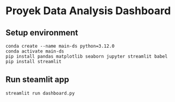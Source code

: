 # Proyek Data Analysis Dashboard

## Setup environment
```
conda create --name main-ds python=3.12.0
conda activate main-ds
pip install pandas matplotlib seaborn jupyter streamlit babel
pip install streamlit
```

## Run steamlit app
```
streamlit run dashboard.py
```

